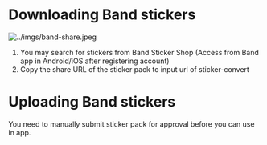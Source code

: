 # Downloading Band stickers
![../imgs/band-share.jpeg](../imgs/band-share.jpeg)
1. You may search for stickers from Band Sticker Shop (Access from Band app in Android/iOS after registering account)
2. Copy the share URL of the sticker pack to input url of sticker-convert

# Uploading Band stickers
You need to manually submit sticker pack for approval before you can use in app.